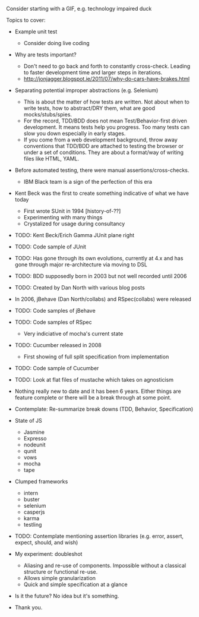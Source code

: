 Consider starting with a GIF, e.g. technology impaired duck

Topics to cover:

- Example unit test
  - Consider doing live coding

- Why are tests important?
  - Don't need to go back and forth to constantly cross-check. Leading to faster development time and larger steps in iterations.
  - http://jonjagger.blogspot.ie/2011/07/why-do-cars-have-brakes.html

- Separating potential improper abstractions (e.g. Selenium)
  - This is about the matter of how tests are written. Not about when to write tests, how to abstract/DRY them, what are good mocks/stubs/spies.
  - For the record, TDD/BDD does not mean Test/Behavior-first driven development. It means tests help you progress. Too many tests can slow you down especially in early stages.
  - If you come from a web development background, throw away conventions that TDD/BDD are attached to testing the browser or under a set of conditions. They are about a format/way of writing files like HTML, YAML.

- Before automated testing, there were manual assertions/cross-checks.
  - IBM Black team is a sign of the perfection of this era

- Kent Beck was the first to create something indicative of what we have today
  - First wrote SUnit in 1994 [history-of-??]
  - Experimenting with many things
  - Crystalized for usage during consultancy

- TODO: Kent Beck/Erich Gamma JUnit plane right
- TODO: Code sample of JUnit
- TODO: Has gone through its own evolutions, currently at 4.x and has gone through major re-architecture via moving to DSL

- TODO: BDD supposedly born in 2003 but not well recorded until 2006
- TODO: Created by Dan North with various blog posts
- In 2006, jBehave (Dan North/collabs) and RSpec(collabs) were released

- TODO: Code samples of jBehave
- TODO: Code samples of RSpec
  - Very indiciative of mocha's current state

- TODO: Cucumber released in 2008
  - First showing of full split specification from implementation

- TODO: Code sample of Cucumber

- TODO: Look at flat files of mustache which takes on agnosticism

- Nothing really new to date and it has been 6 years. Either things are feature complete or there will be a break through at some point.

- Contemplate: Re-summarize break downs (TDD, Behavior, Specification)

- State of JS
  - Jasmine
  - Expresso
  - nodeunit
  - qunit
  - vows
  - mocha
  - tape

- Clumped frameworks
  - intern
  - buster
  - selenium
  - casperjs
  - karma
  - testling

- TODO: Contemplate mentioning assertion libraries (e.g. error, assert, expect, should, and wish)

- My experiment: doubleshot
  - Aliasing and re-use of components. Impossible without a classical structure or functional re-use.
  - Allows simple granularization
  - Quick and simple specification at a glance

- Is it the future? No idea but it's something.

- Thank you.
